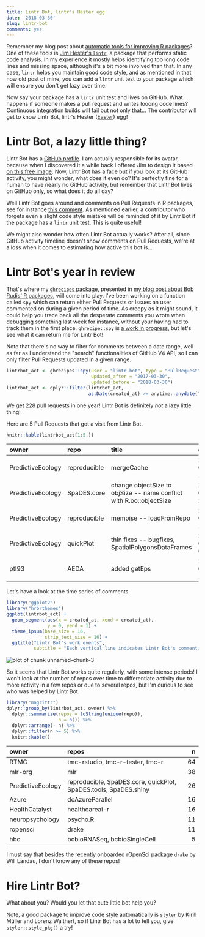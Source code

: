 ```yaml
---
title: Lintr Bot, lintr's Hester egg
date: '2018-03-30'
slug: lintr-bot
comments: yes
---
```



Remember my blog post about [automatic tools for improving R packages](/2017/06/17/automatictools/)? One of these tools is [Jim Hester's `lintr`](https://github.com/jimhester/lintr), a package that performs static code analysis. In my experience it mostly helps identifying too long code lines and missing space, although it's a bit more involved than that. In any case, `lintr` helps you maintain good code style, and as mentioned in that now old post of mine, you can add a `lintr` unit test to your package which will ensure you don't get lazy over time. 

Now say your package has a `lintr` unit test and lives on GitHub. What happens if someone makes a pull request and writes looong code lines? Continuous integration builds will fail but not only that... The contributor will get to know Lintr Bot, lintr's Hester ([Easter](https://en.wikipedia.org/wiki/Easter_egg_(media))) egg!


<!--more-->

# Lintr Bot, a lazy little thing?

Lintr Bot has a [GitHub profile](https://github.com/lintr-bot). I am actually responsible for its avatar, because when I discovered it a while back I offered Jim to design it based [on this free image](https://pixabay.com/en/cute-cartoon-robot-funny-character-807306/). Now, Lintr Bot has a face but if you look at its GitHub activity, you might wonder, what does it even do? It's perfectly fine for a human to have nearly no GitHub activity, but remember that Lintr Bot lives on GitHub only, so what does it do all day?

Well Lintr Bot goes around and comments on Pull Requests in R packages, see for instance [this comment](https://github.com/ropensci/drake/pull/342#issuecomment-375929172). As mentioned earlier, a contributor who forgets even a slight code style mistake will be reminded of it by Lintr Bot if the package has a `lintr` unit test. This is quite useful!

We might also wonder how often Lintr Bot actually works? After all, since GitHub activity timeline doesn't show comments on Pull Requests, we're at a loss when it comes to estimating how active this bot is...


# Lintr Bot's year in review

That's where my [`ghrecipes` package](/2018/03/04/hrbrpkgs/), presented in [my blog post about Bob Rudis' R packages](/2018/03/04/hrbrpkgs/), will come into play. I've been working on a function called `spy` which can return either Pull Requests or Issues an user commented on during a given period of time. As creepy as it might sound, it could help you trace back all the desperate comments you wrote when debugging something last week for instance, without your having had to track them in the first place. `ghrecipe::spy` is [a work in progress](https://github.com/ropenscilabs/ghrecipes/blob/master/R/spy.R), but let's see what it can return me for Lintr Bot!

Note that there's no way to filter for comments between a date range, well as far as I understand the "search" functionalities of GitHub V4 API, so I can only filter Pull Requests updated in a given range.



```r
lintrbot_act <- ghrecipes::spy(user = "lintr-bot", type = "PullRequest",
                               updated_after = "2017-03-30",
                               updated_before = "2018-03-30")
lintrbot_act <- dplyr::filter(lintrbot_act,
                              as.Date(created_at) >= anytime::anydate("2017-03-30"))
```

We get 228 pull requests in one year! Lintr Bot is definitely _not_ a lazy little thing!

Here are 5 Pull Requests that got a visit from Lintr Bot.


```r
knitr::kable(lintrbot_act[1:5,])
```



|owner             |repo         |title                                                               |created_at          |state  |author        |url                                                                                                                               | no_comments| id|
|:-----------------|:------------|:-------------------------------------------------------------------|:-------------------|:------|:-------------|:---------------------------------------------------------------------------------------------------------------------------------|-----------:|--:|
|PredictiveEcology |reproducible |mergeCache                                                          |2018-03-29 18:29:33 |MERGED |eliotmcintire |<a href='https://github.com/PredictiveEcology/reproducible/pull/18'>https://github.com/PredictiveEcology/reproducible/pull/18</a> |           2| 18|
|PredictiveEcology |SpaDES.core  |change objectSize to objSize -- name conflict with R.oo::objectSize |2018-03-26 23:48:22 |MERGED |eliotmcintire |<a href='https://github.com/PredictiveEcology/SpaDES.core/pull/57'>https://github.com/PredictiveEcology/SpaDES.core/pull/57</a>   |           1| 57|
|PredictiveEcology |reproducible |memoise -- loadFromRepo                                             |2018-03-26 17:41:25 |MERGED |eliotmcintire |<a href='https://github.com/PredictiveEcology/reproducible/pull/17'>https://github.com/PredictiveEcology/reproducible/pull/17</a> |           3| 17|
|PredictiveEcology |quickPlot    |thin fixes -- bugfixes, SpatialPolygonsDataFrames                   |2018-03-26 05:32:12 |MERGED |eliotmcintire |<a href='https://github.com/PredictiveEcology/quickPlot/pull/13'>https://github.com/PredictiveEcology/quickPlot/pull/13</a>       |           2| 13|
|ptl93             |AEDA         |added getEps                                                        |2018-03-25 17:12:44 |MERGED |MiGraber      |<a href='https://github.com/ptl93/AEDA/pull/39'>https://github.com/ptl93/AEDA/pull/39</a>                                         |           5| 39|

Let's have a look at the time series of comments.


```r
library("ggplot2")
library("hrbrthemes")
ggplot(lintrbot_act) +
  geom_segment(aes(x = created_at, xend = created_at),
               y = 0, yend = 1) +
  theme_ipsum(base_size = 16,
              strip_text_size = 16) +
  ggtitle("Lintr Bot's work events",
          subtitle = "Each vertical line indicates Lintr Bot's commenting on a pull request")
```

![plot of chunk unnamed-chunk-3](/figure/source/2018-03-30-lintr-bot/unnamed-chunk-3-1.png)

So it seems that Lintr Bot works quite regularly, with some intense periods! I won't look at the number of repos over time to differentiate activity due to more activity in a few repos or due to several repos, but I'm curious to see who was helped by Lintr Bot.


```r
library("magrittr")
dplyr::group_by(lintrbot_act, owner) %>%
  dplyr::summarize(repos = toString(unique(repo)), 
                   n = n()) %>%
  dplyr::arrange(- n) %>%
  dplyr::filter(n >= 5) %>%
  knitr::kable()
```



|owner             |repos                                                            |  n|
|:-----------------|:----------------------------------------------------------------|--:|
|RTMC              |tmc-rstudio, tmc-r-tester, tmc-r                                 | 64|
|mlr-org           |mlr                                                              | 38|
|PredictiveEcology |reproducible, SpaDES.core, quickPlot, SpaDES.tools, SpaDES.shiny | 26|
|Azure             |doAzureParallel                                                  | 16|
|HealthCatalyst    |healthcareai-r                                                   | 16|
|neuropsychology   |psycho.R                                                         | 11|
|ropensci          |drake                                                            | 11|
|hbc               |bcbioRNASeq, bcbioSingleCell                                     |  5|

I must say that besides the recently onboarded rOpenSci package `drake` by Will Landau, I don't know any of these repos!

# Hire Lintr Bot?

What about you? Would you let that cute little bot help you?

Note, a good package to improve code style automatically is [`styler`](https://github.com/r-lib/styler) by Kirill Müller and Lorenz Walthert, so if Lintr Bot has a lot to tell you, give `styler::style_pkg()` a try! 
